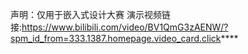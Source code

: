 声明：仅用于嵌入式设计大赛
演示视频链接:https://www.bilibili.com/video/BV1QmG3zAENW/?spm_id_from=333.1387.homepage.video_card.click****
